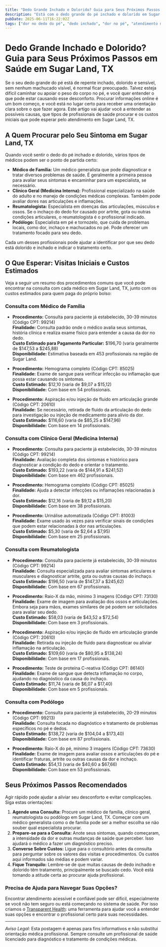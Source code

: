 ```yaml
---
title: "Dedo Grande Inchado e Dolorido? Guia para Seus Próximos Passos em Saúde em Sugar Land, TX"
description: "Está com o dedo grande do pé inchado e dolorido em Sugar Land, TX? Saiba a quem procurar, o que esperar e os custos estimados para seu atendimento."
pubDate: 2025-06-11T16:22:02Z
tags: ["dor no dedo do pé", "dedo inchado", "dor no pé", "atendimento médico em Sugar Land TX", "visitas ao médico", "custos de saúde"]
---
```


# Dedo Grande Inchado e Dolorido? Guia para Seus Próximos Passos em Saúde em Sugar Land, TX

Se o seu dedo grande do pé está de repente inchado, dolorido e sensível, sem nenhum machucado visível, é normal ficar preocupado. Talvez esteja difícil caminhar ou apoiar o peso do corpo no pé, e você quer entender o que pode estar causando esse desconforto. Procurar informações online é um bom começo, e você está no lugar certo para receber uma orientação clara sobre o que fazer agora. Este artigo vai ajudar você a entender as possíveis causas, que tipos de profissionais de saúde procurar e os custos iniciais que pode esperar pelo atendimento em Sugar Land, TX.

## A Quem Procurar pelo Seu Sintoma em Sugar Land, TX

Quando você sentir o dedo do pé inchado e dolorido, vários tipos de médicos podem ser o ponto de partida certo:

- **Médico de Família:** Um médico generalista que pode diagnosticar e tratar diversos problemas de saúde. É geralmente a primeira pessoa para avaliar seus sintomas e encaminhar para um especialista, se necessário.
- **Clínico Geral (Medicina Interna):** Profissional especializado na saúde do adulto e no manejo de condições médicas complexas. Também pode avaliar dores nas articulações e inflamações.
- **Reumatologista:** Especialista em doenças das articulações, músculos e ossos. Se o inchaço do dedo for causado por artrite, gota ou outras condições articulares, o reumatologista é o profissional indicado.
- **Podólogo:** Especialista em pé e tornozelo, que cuida de problemas locais, como dor, inchaço e machucados no pé. Pode oferecer um tratamento focado para seu dedo.

Cada um desses profissionais pode ajudar a identificar por que seu dedo está dolorido e inchado e indicar o tratamento certo.

## O Que Esperar: Visitas Iniciais e Custos Estimados

Veja a seguir um resumo dos procedimentos comuns que você pode encontrar na consulta com cada médico em Sugar Land, TX, junto com os custos estimados para quem paga do próprio bolso:

### Consulta com Médico de Família

- **Procedimento:** Consulta para paciente já estabelecido, 30-39 minutos (Código CPT: 99214)  
  **Finalidade:** Consulta padrão onde o médico avalia seus sintomas, história clínica e realiza exame físico para entender a causa da dor no dedo.  
  **Custo Estimado para Pagamento Particular:** $196,70 (varia geralmente de $147,53 a $245,88)  
  **Disponibilidade:** Estimativa baseada em 453 profissionais na região de Sugar Land.

- **Procedimento:** Hemograma completo (Código CPT: 85025)  
  **Finalidade:** Exame de sangue para verificar infecção ou inflamação que possa estar causando os sintomas.  
  **Custo Estimado:** $12,10 (varia de $9,07 a $15,12)  
  **Disponibilidade:** Com base em 54 profissionais.

- **Procedimento:** Aspiração e/ou injeção de fluido em articulação grande (Código CPT: 20610)  
  **Finalidade:** Se necessário, retirada de fluido da articulação do dedo para investigação ou injeção de medicamento para alívio da dor.  
  **Custo Estimado:** $116,60 (varia de $85,25 a $147,96)  
  **Disponibilidade:** Com base em 14 profissionais.

### Consulta com Clínico Geral (Medicina Interna)

- **Procedimento:** Consulta para paciente já estabelecido, 30-39 minutos (Código CPT: 99214)  
  **Finalidade:** Avaliação completa dos sintomas e histórico para diagnosticar a condição do dedo e orientar o tratamento.  
  **Custo Estimado:** $193,22 (varia de $144,91 a $241,52)  
  **Disponibilidade:** Com base em 462 profissionais.

- **Procedimento:** Hemograma completo (Código CPT: 85025)  
  **Finalidade:** Ajuda a detectar infecções ou inflamações relacionadas à dor.  
  **Custo Estimado:** $12,16 (varia de $9,12 a $15,20)  
  **Disponibilidade:** Com base em 38 profissionais.

- **Procedimento:** Urinálise automatizada (Código CPT: 81003)  
  **Finalidade:** Exame usado às vezes para verificar sinais de condições que podem estar relacionadas à dor nas articulações.  
  **Custo Estimado:** $5,30 (varia de $2,64 a $7,95)  
  **Disponibilidade:** Com base em 25 profissionais.

### Consulta com Reumatologista

- **Procedimento:** Consulta para paciente já estabelecido, 30-39 minutos (Código CPT: 99214)  
  **Finalidade:** Consulta especializada para avaliar sintomas articulares e musculares e diagnosticar artrite, gota ou outras causas do inchaço.  
  **Custo Estimado:** $196,50 (varia de $147,37 a $245,62)  
  **Disponibilidade:** Com base em 67 profissionais.

- **Procedimento:** Raio-X da mão, mínimo 3 imagens (Código CPT: 73130)  
  **Finalidade:** Exame de imagem para avaliação dos ossos e articulações. Embora seja para mãos, exames similares de pé podem ser solicitados para avaliar seu dedo.  
  **Custo Estimado:** $58,03 (varia de $43,52 a $72,54)  
  **Disponibilidade:** Com base em 3 profissionais.

- **Procedimento:** Aspiração e/ou injeção de fluido em articulação grande (Código CPT: 20610)  
  **Finalidade:** Retirada ou injeção de fluido para diagnosticar ou aliviar inflamação na articulação.  
  **Custo Estimado:** $109,60 (varia de $80,95 a $138,24)  
  **Disponibilidade:** Com base em 17 profissionais.

- **Procedimento:** Teste de proteína C-reativa (Código CPT: 86140)  
  **Finalidade:** Exame de sangue que detecta inflamação no corpo, ajudando no diagnóstico da causa do inchaço.  
  **Custo Estimado:** $11,74 (varia de $6,07 a $17,40)  
  **Disponibilidade:** Com base em 5 profissionais.

### Consulta com Podólogo

- **Procedimento:** Consulta para paciente já estabelecido, 20-29 minutos (Código CPT: 99213)  
  **Finalidade:** Consulta focada no diagnóstico e tratamento de problemas específicos no pé e dedos.  
  **Custo Estimado:** $138,72 (varia de $104,04 a $173,40)  
  **Disponibilidade:** Com base em 87 profissionais.

- **Procedimento:** Raio-X do pé, mínimo 3 imagens (Código CPT: 73630)  
  **Finalidade:** Exame de imagem para avaliar ossos e articulações do pé e identificar fraturas, artrite ou outras causas da dor e inchaço.  
  **Custo Estimado:** $54,13 (varia de $40,60 a $67,66)  
  **Disponibilidade:** Com base em 53 profissionais.

## Seus Próximos Passos Recomendados

Agir rápido pode ajudar a aliviar seu desconforto e evitar complicações. Siga estas orientações:

1. **Agende uma Consulta:** Procure um médico de família, clínico geral, reumatologista ou podólogo em Sugar Land, TX. Começar com um médico generalista como o de família pode ser a melhor escolha se não souber qual especialista procurar.
2. **Prepare-se para a Consulta:** Anote seus sintomas, quando começaram, a intensidade da dor e outras mudanças de saúde que perceber. Isso ajudará o médico a fazer um diagnóstico preciso.
3. **Converse Sobre Custos:** Ligue para o consultório antes da consulta para perguntar sobre os valores das visitas e procedimentos. Os custos aqui informados são médias e podem variar.
4. **Fique Tranquilo:** Lembre-se de que muitas causas de dedo inchado e dolorido têm tratamento, principalmente se buscado cedo. Você está tomando a atitude certa ao procurar ajuda profissional.

### Precisa de Ajuda para Navegar Suas Opções?

Encontrar atendimento acessível e confiável pode ser difícil, especialmente se você não tem seguro ou está começando no sistema de saúde. Por isso criamos o [Transparent Health](https://transparenthealth.ai): uma ferramenta para ajudar você a entender suas opções e encontrar o profissional certo para suas necessidades.

---

*Aviso Legal:* Esta postagem é apenas para fins informativos e não substitui orientação médica profissional. Sempre consulte um profissional de saúde licenciado para diagnóstico e tratamento de condições médicas.
